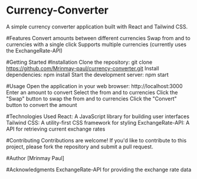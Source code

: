 # Currency-Converter
A simple currency converter application built with React and Tailwind CSS.

#Features
Convert amounts between different currencies
Swap from and to currencies with a single click
Supports multiple currencies (currently uses the ExchangeRate-API)

#Getting Started
#Installation
Clone the repository: git clone https://github.com/Mrinmay-paul/currency-converter.git
Install dependencies: npm install
Start the development server: npm start

#Usage
Open the application in your web browser: http://localhost:3000
Enter an amount to convert
Select the from and to currencies
Click the "Swap" button to swap the from and to currencies
Click the "Convert" button to convert the amount

#Technologies Used
React: A JavaScript library for building user interfaces
Tailwind CSS: A utility-first CSS framework for styling
ExchangeRate-API: A API for retrieving current exchange rates

#Contributing
Contributions are welcome! If you'd like to contribute to this project, please fork the repository and submit a pull request.

#Author
[Mrinmay Paul]

#Acknowledgments
ExchangeRate-API for providing the exchange rate data

